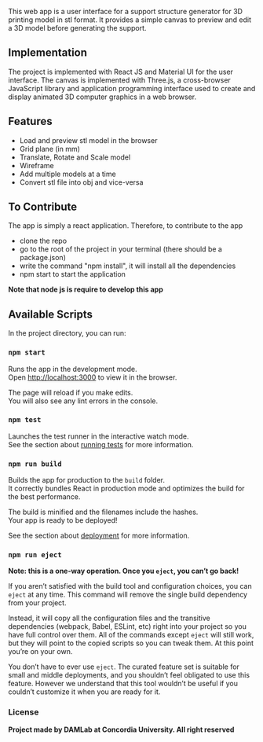 This web app is a user interface for a support structure generator for 3D printing model in stl format.
It provides a simple canvas to preview and edit a 3D model before generating the support.

## Implementation
The project is implemented with React JS and Material UI for the user interface. The canvas is implemented with Three.js, a cross-browser JavaScript library and application programming interface used to create and display animated 3D computer graphics in a web browser.

## Features
* Load and preview stl model in the browser
* Grid plane (in mm)
* Translate, Rotate and Scale model
* Wireframe
* Add multiple models at a time
* Convert stl file into obj and vice-versa

## To Contribute
The app is simply a react application. Therefore, to contribute to the app
* clone the repo
* go to the root of the project in your terminal (there should be a package.json)
* write the command "npm install", it will install all the dependencies
* npm start to start the application

**Note that node js is require to develop this app**

## Available Scripts

In the project directory, you can run:

### `npm start`

Runs the app in the development mode.<br />
Open [http://localhost:3000](http://localhost:3000) to view it in the browser.

The page will reload if you make edits.<br />
You will also see any lint errors in the console.

### `npm test`

Launches the test runner in the interactive watch mode.<br />
See the section about [running tests](https://facebook.github.io/create-react-app/docs/running-tests) for more information.

### `npm run build`

Builds the app for production to the `build` folder.<br />
It correctly bundles React in production mode and optimizes the build for the best performance.

The build is minified and the filenames include the hashes.<br />
Your app is ready to be deployed!

See the section about [deployment](https://facebook.github.io/create-react-app/docs/deployment) for more information.

### `npm run eject`

**Note: this is a one-way operation. Once you `eject`, you can’t go back!**

If you aren’t satisfied with the build tool and configuration choices, you can `eject` at any time. This command will remove the single build dependency from your project.

Instead, it will copy all the configuration files and the transitive dependencies (webpack, Babel, ESLint, etc) right into your project so you have full control over them. All of the commands except `eject` will still work, but they will point to the copied scripts so you can tweak them. At this point you’re on your own.

You don’t have to ever use `eject`. The curated feature set is suitable for small and middle deployments, and you shouldn’t feel obligated to use this feature. However we understand that this tool wouldn’t be useful if you couldn’t customize it when you are ready for it.

### License
**Project made by DAMLab at Concordia University. All right reserved**
